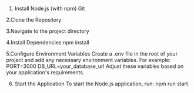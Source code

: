 1. Install
    Node.js (with npm)
    Git

2.Clone the Repository

3.Navigate to the project directory

4.Install Dependencies
  npm install

5.Configure Environment Variables
  Create a .env file in the root of your project and add any necessary environment variables. 
  For example:
     PORT=3000
     DB_URL=your_database_url
     Adjust these variables based on your application's requirements.

6. Start the Application
   To start the Node.js application, run:
   npm run start